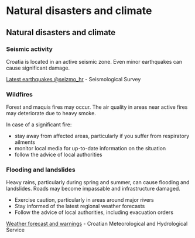 # Natural disasters and climate

## Natural disasters and climate

### Seismic activity

Croatia is located in an active seismic zone. Even minor earthquakes can cause significant damage.

[Latest earthquakes @seizmo\_hr](https://twitter.com/seizmo_hr) - Seismological Survey

### Wildfires

Forest and maquis fires may occur. The air quality in areas near active fires may deteriorate due to heavy smoke.

In case of a significant fire:

* stay away from affected areas, particularly if you suffer from respiratory ailments
* monitor local media for up-to-date information on the situation
* follow the advice of local authorities

### Flooding and landslides

Heavy rains, particularly during spring and summer, can cause flooding and landslides. Roads may become impassable and infrastructure damaged.

* Exercise caution, particularly in areas around major rivers
* Stay informed of the latest regional weather forecasts
* Follow the advice of local authorities, including evacuation orders

[Weather forecast and warnings](https://meteo.hr/index_en.php) - Croatian Meteorological and Hydrological Service